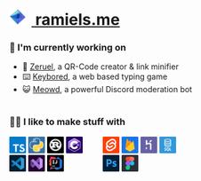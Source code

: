 
# <a href="https://ramiels.me/"><img alt="Ramiel" src="assets/ramiels.png" height="30px" width="30px" style="margin-right: 10px;"> ramiels.me </a><br> 


### 🌱 I'm currently working on

- 🔗 [Zeruel](https://github.com/wiki-Bird/Zeruel), a QR-Code creator & link minifier
- ⌨️ [Keybored](https://keybored.ramiels.me/), a web based typing game
- 😺 [Meowd](https://meowd.ramiels.me/), a powerful Discord moderation bot
<br><br>

### 👩‍💻 I like to make stuff with

<p float="left">
<a href="https://www.typescriptlang.org/" target="_blank" rel="noopener noreferrer"><img alt="TypeScript" src="assets/small/typescriptCorners.png" height="30px" width="30px"></a>
<a href="https://www.python.org/" target="_blank" rel="noopener noreferrer"><img alt="Python" src="assets/small/pythoncorners.png" height="30px" width="30px"></a>
<a href="https://www.rust-lang.org/" target="_blank" rel="noopener noreferrer"><img alt="Rust" src="assets/small/rustcorners.png"  height="30px" width="30px"></a>
<a href="https://dotnet.microsoft.com/en-us/languages/csharp" target="_blank" rel="noopener noreferrer"><img alt="C Sharp" src="assets/small/csharpcorners.png" height="30px" width="30px"></a>
&emsp;&emsp;
<a href="https://svelte.dev/" target="_blank" rel="noopener noreferrer"><img alt="Svelte" src="assets/small/sveltecorners.png" height="30px" width="30px"></a>
<a href="https://firebase.google.com/" target="_blank" rel="noopener noreferrer"><img alt="Firebase" src="assets/small/firebasecorners.png" height="30px" width="30px"></a>
<a href="https://www.heroku.com/" target="_blank" rel="noopener noreferrer"><img alt="Heroku" src="assets/small/herokucorners.png" height="30px" width="30px"></a>
<a href="https://www.mysql.com/" target="_blank" rel="noopener noreferrer"><img alt="SQL" src="assets/small/sqlcorners.png" height="30px" width="30px"></a>
<br>
<a href="https://code.visualstudio.com/" target="_blank" rel="noopener noreferrer"><img alt="VSCode" src="assets/small/vscodecorner.png" height="30px" width="30px"></a>
<a href="https://visualstudio.microsoft.com" target="_blank" rel="noopener noreferrer"><img alt="Visual Studio" src="assets/small/visualstudiocorners.png" height="30px" width="30px"></a>
<a href="https://www.jetbrains.com/idea/" target="_blank" rel="noopener noreferrer"><img alt="IntelliJ IDEA" src="assets/small/intellijcorners.png" height="30px" width="30px"></a>
&emsp;&emsp;&emsp;&emsp;&nbsp;&thinsp;
<a href="https://www.adobe.com/products/photoshop.html" target="_blank" rel="noopener noreferrer"><img alt="Photoshop" src="assets/small/photoshopcorners.png" height="30px" width="30px"></a>
<a href="https://www.figma.com/" target="_blank" rel="noopener noreferrer"><img alt="Figma" src="assets/small/figmacorners.png" height="30px" width="30px">
</a></p>
